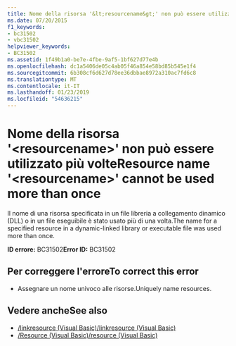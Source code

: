 ```yaml
---
title: Nome della risorsa '&lt;resourcename&gt;' non può essere utilizzato più volte
ms.date: 07/20/2015
f1_keywords:
- bc31502
- vbc31502
helpviewer_keywords:
- BC31502
ms.assetid: 1f49b1a0-be7e-4fbe-9af5-1bf627d77e4b
ms.openlocfilehash: dc1a5406de05c4ab05f46a854e58bd85b545e1f4
ms.sourcegitcommit: 6b308cf6d627d78ee36dbbae8972a310ac7fd6c8
ms.translationtype: MT
ms.contentlocale: it-IT
ms.lasthandoff: 01/23/2019
ms.locfileid: "54636215"
---
```

# <a name="resource-name-ltresourcenamegt-cannot-be-used-more-than-once"></a><span data-ttu-id="28be6-102">Nome della risorsa '&lt;resourcename&gt;' non può essere utilizzato più volte</span><span class="sxs-lookup"><span data-stu-id="28be6-102">Resource name '&lt;resourcename&gt;' cannot be used more than once</span></span>
<span data-ttu-id="28be6-103">Il nome di una risorsa specificata in un file libreria a collegamento dinamico (DLL) o in un file eseguibile è stato usato più di una volta.</span><span class="sxs-lookup"><span data-stu-id="28be6-103">The name for a specified resource in a dynamic-linked library or executable file was used more than once.</span></span>  
  
 <span data-ttu-id="28be6-104">**ID errore:** BC31502</span><span class="sxs-lookup"><span data-stu-id="28be6-104">**Error ID:** BC31502</span></span>  
  
## <a name="to-correct-this-error"></a><span data-ttu-id="28be6-105">Per correggere l'errore</span><span class="sxs-lookup"><span data-stu-id="28be6-105">To correct this error</span></span>  
  
-   <span data-ttu-id="28be6-106">Assegnare un nome univoco alle risorse.</span><span class="sxs-lookup"><span data-stu-id="28be6-106">Uniquely name resources.</span></span>  
  
## <a name="see-also"></a><span data-ttu-id="28be6-107">Vedere anche</span><span class="sxs-lookup"><span data-stu-id="28be6-107">See also</span></span>
- [<span data-ttu-id="28be6-108">/linkresource (Visual Basic)</span><span class="sxs-lookup"><span data-stu-id="28be6-108">/linkresource (Visual Basic)</span></span>](../../visual-basic/reference/command-line-compiler/linkresource.md)
- [<span data-ttu-id="28be6-109">/Resource (Visual Basic)</span><span class="sxs-lookup"><span data-stu-id="28be6-109">/resource (Visual Basic)</span></span>](../../visual-basic/reference/command-line-compiler/resource.md)
